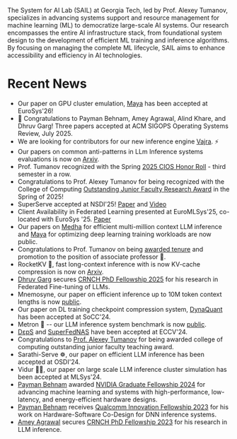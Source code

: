 ---
---

The System for AI Lab (SAIL) at Georgia Tech, led by Prof. Alexey Tumanov, specializes in advancing systems support and resource management for machine learning (ML) to democratize large-scale AI systems. Our research encompasses the entire AI infrastructure stack, from foundational system design to the development of efficient ML training and inference algorithms. By focusing on managing the complete ML lifecycle, SAIL aims to enhance accessibility and efficiency in AI technologies.

# Recent News

- Our paper on GPU cluster emulation, [Maya](https://arxiv.org/pdf/2503.20191) has been accepted at EuroSys'26! 
- 🎉 Congratulations to Payman Behnam, Amey Agrawal, Alind Khare, and Dhruv Garg! Three papers accepted at ACM SIGOPS Operating Systems Review, July 2025.
- We are looking for contributors for our new inference engine [Vajra](https://project-vajra.github.io/). ⚡️
- Our papers on common anti-patterns in LLm Inference systems evaluations is now on [Arxiv](https://arxiv.org/pdf/2507.09019).
- Prof. Tumanov recognized with the Spring [2025 CIOS Honor Roll](https://blog.ctl.gatech.edu/2025/06/11/spring-2025-honor-roll/) - third semester in a row.
- Congratulations to Prof. Alexey Tumanov for being recognized with the College of Computing [Outstanding Junior Faculty Research Award](https://issuu.com/gt-computing/docs/2025_coc_awards_booklet_v1) in the Spring of 2025!
- SuperServe accepted at NSDI'25! [Paper](https://www.usenix.org/conference/nsdi25/presentation/khare) and [Video](https://www.youtube.com/watch?v=rErbqtM7Lvc)
- Client Availability in Federated Learning presented at EuroMLSys'25, co-located with EuroSys '25. [Paper](https://euromlsys.eu/pdf/euromlsys25-42.pdf)
- Our papers on [Medha](https://arxiv.org/abs/2502.14051) for efficient multi-million context LLM inference and [Maya](https://arxiv.org/pdf/2503.20191) for optimizing deep learning training workloads are now public.
- Congratulations to Prof. Tumanov on being [awarded tenure](https://www.cc.gatech.edu/news/computing-celebrates-2025-faculty-promotion-and-tenure-cases) and promotion to the position of associate professor 🎉.
- RocketKV 🚀, fast long-context inference with is now KV-cache compression is now on [Arxiv](https://arxiv.org/abs/2502.14051).
- [Dhruv Garg](/members/dhruv-garg) secures [CRNCH PhD Fellowship 2025](https://crnch.gatech.edu/phd-fellowships-awarded/) for his research in Federated Fine-tuning of LLMs.
- Mnemosyne, our paper on efficient inference up to 10M token context lengths is now [public](https://arxiv.org/abs/2409.17264).
- Our paper on DL training checkpoint compression system, [DynaQuant](https://arxiv.org/abs/2306.11800) has been accepted at SoCC'24.
- Metron 📐 -- our LLM inference system benchmark is now [public](https://x.com/agrawalamey12/status/1812203186494837226).
- [DεpS](https://arxiv.org/abs/2407.06167) and [SuperFedNAS](https://arxiv.org/abs/2301.10879) have been accepted at ECCV'24.
- Congratulations to [Prof. Alexey Tumanov](/members/alexey-tumanov) for being awarded college of computing outstanding junior faculty teaching award.
- Sarathi-Serve ☸️, our paper on efficient LLM inference has been accepted at OSDI'24.
- Vidur 👳🏽, our paper on large scale LLM inference cluster simulation has been accepted at MLSys'24.
- [Payman Behnam](/members/payman-behnam) awarded [NVIDIA Graduate Fellowship 2024](https://blogs.nvidia.com/blog/graduate-research-fellowships-for-2024/) for advancing machine learning and systems with high-performance, low-latency, and energy-efficient hardware designs.
- [Payman Behnam](/members/payman-behnam) receives [Qualcomm Innovation Fellowship 2023](https://www.qualcomm.com/research/university-relations/innovation-fellowship/winners) for his work on Hardware-Software Co-Design for DNN inference systems.
- [Amey Agrawal](/members/amey-agrawal) secures [CRNCH PhD Fellowship 2023](https://crnch.gatech.edu/phd-fellowships-awarded/) for his research in LLM inference.
